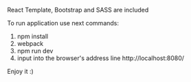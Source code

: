 React Template, Bootstrap and SASS are included

To run application use next commands:

1) npm install
2) webpack
3) npm run dev
4) input into the browser's address line http://localhost:8080/

Enjoy it :)
